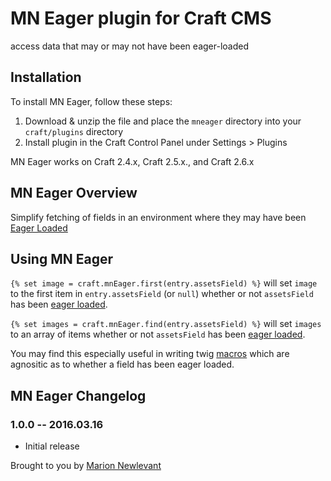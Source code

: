 # MN Eager plugin for Craft CMS

access data that may or may not have been eager-loaded

## Installation

To install MN Eager, follow these steps:

1. Download & unzip the file and place the `mneager` directory into your `craft/plugins` directory
2. Install plugin in the Craft Control Panel under Settings > Plugins

MN Eager works on Craft 2.4.x, Craft 2.5.x., and Craft 2.6.x

## MN Eager Overview

Simplify fetching of fields in an environment where they may have been [Eager Loaded](https://craftcms.com/docs/templating/eager-loading-elements)

## Using MN Eager

`{% set image = craft.mnEager.first(entry.assetsField) %}` will set `image` to the first item in `entry.assetsField` (or `null`) whether or not `assetsField` has been [eager loaded](https://craftcms.com/docs/templating/eager-loading-elements).

`{% set images = craft.mnEager.find(entry.assetsField) %}` will set `images` to an array of items whether or not `assetsField` has been [eager loaded](https://craftcms.com/docs/templating/eager-loading-elements).

You may find this especially useful in writing twig [macros](http://twig.sensiolabs.org/doc/tags/macro.html) which are agnositic as to whether a field has been eager loaded.

## MN Eager Changelog

### 1.0.0 -- 2016.03.16

* Initial release

Brought to you by [Marion Newlevant](http://marion.newlevant.com)